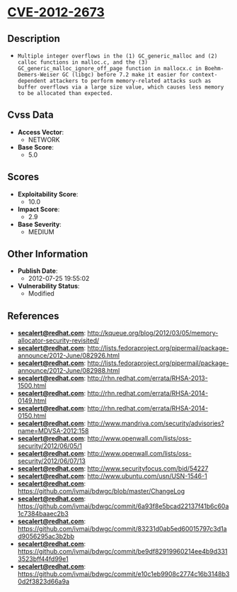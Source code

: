 
# [CVE-2012-2673](https://cve.mitre.org/cgi-bin/cvename.cgi?name=CVE-2012-2673)

## Description

- `Multiple integer overflows in the (1) GC_generic_malloc and (2) calloc functions in malloc.c, and the (3) GC_generic_malloc_ignore_off_page function in mallocx.c in Boehm-Demers-Weiser GC (libgc) before 7.2 make it easier for context-dependent attackers to perform memory-related attacks such as buffer overflows via a large size value, which causes less memory to be allocated than expected.`

## Cvss Data

- **Access Vector**:
  - NETWORK
- **Base Score**:
  - 5.0

## Scores

- **Exploitability Score**:
  - 10.0
- **Impact Score**:
  - 2.9
- **Base Severity**:
  - MEDIUM

## Other Information

- **Publish Date**:
  - 2012-07-25 19:55:02
- **Vulnerability Status**:
  - Modified

## References

- **secalert@redhat.com**: http://kqueue.org/blog/2012/03/05/memory-allocator-security-revisited/
- **secalert@redhat.com**: http://lists.fedoraproject.org/pipermail/package-announce/2012-June/082926.html
- **secalert@redhat.com**: http://lists.fedoraproject.org/pipermail/package-announce/2012-June/082988.html
- **secalert@redhat.com**: http://rhn.redhat.com/errata/RHSA-2013-1500.html
- **secalert@redhat.com**: http://rhn.redhat.com/errata/RHSA-2014-0149.html
- **secalert@redhat.com**: http://rhn.redhat.com/errata/RHSA-2014-0150.html
- **secalert@redhat.com**: http://www.mandriva.com/security/advisories?name=MDVSA-2012:158
- **secalert@redhat.com**: http://www.openwall.com/lists/oss-security/2012/06/05/1
- **secalert@redhat.com**: http://www.openwall.com/lists/oss-security/2012/06/07/13
- **secalert@redhat.com**: http://www.securityfocus.com/bid/54227
- **secalert@redhat.com**: http://www.ubuntu.com/usn/USN-1546-1
- **secalert@redhat.com**: https://github.com/ivmai/bdwgc/blob/master/ChangeLog
- **secalert@redhat.com**: https://github.com/ivmai/bdwgc/commit/6a93f8e5bcad22137f41b6c60a1c7384baaec2b3
- **secalert@redhat.com**: https://github.com/ivmai/bdwgc/commit/83231d0ab5ed60015797c3d1ad9056295ac3b2bb
- **secalert@redhat.com**: https://github.com/ivmai/bdwgc/commit/be9df82919960214ee4b9d3313523bff44fd99e1
- **secalert@redhat.com**: https://github.com/ivmai/bdwgc/commit/e10c1eb9908c2774c16b3148b30d2f3823d66a9a
